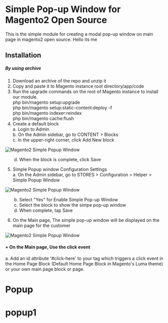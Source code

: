 # Simple Pop-up Window for Magento2 Open Source

This is the simple module for creating a modal pop-up window on main page in magento2 open source.
Hello its me
## Installation

##### By using archive
1. Download an archive of the repo and unzip it
2. Copy and paste it to Magento instance root directory/app/code
3. Run the upgrade commands on the root of Magento instance to install our module.  
php bin/magento setup:upgrade  
php bin/magento setup:static-content:deploy -f  
php bin/magento indexer:reindex  
php bin/magento cache:flush
4. Create a default block  
a. Login to Admin  
b. On the Admin sidebar, go to CONTENT > Blocks  
c. In the upper-right corner, click Add New block

![Magento2 Simple Popup Window](https://raw.githubusercontent.com/helper-yoo/support-repo/master/media/images/magento2-simple-popup-window/git_default_simple_popup_window_01.jpg)

&emsp;&emsp;d. When the block is complete, click Save

5. Simple Popup window Configuration Settings  
a. On the Admin sidebar, go to STORES > Configuration >  Helper > Simple Popup Window  

![Magento2 Simple Popup Window](https://raw.githubusercontent.com/helper-yoo/support-repo/master/media/images/magento2-simple-popup-window/git_default_simple_popup_window_03.jpg)

&emsp;&emsp;b. Select "Yes" for Enable Simple Pop-up Window  
&emsp;&emsp;c. Select the block to show the simpe pop-up window  
&emsp;&emsp;d. When complete, tap Save

6. On the Main page, The simple pop-up window will be displayed on the main page for the customer

![Magento2 Simple Popup Window](https://raw.githubusercontent.com/helper-yoo/support-repo/master/media/images/magento2-simple-popup-window/git_default_simple_popup_window_02.jpg)

#### + On the Main page, Use the click event

a. Add an id attribute '#click-here' to your tag which triggers a click event in the Home Page Block (Default Home Page Block in Magento's Luma theme) or your own main page block or page.

# Popup
# popup1
